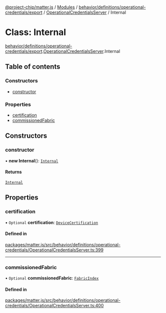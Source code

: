 [@project-chip/matter.js](../README.md) / [Modules](../modules.md) / [behavior/definitions/operational-credentials/export](../modules/behavior_definitions_operational_credentials_export.md) / [OperationalCredentialsServer](../modules/behavior_definitions_operational_credentials_export.OperationalCredentialsServer.md) / Internal

# Class: Internal

[behavior/definitions/operational-credentials/export](../modules/behavior_definitions_operational_credentials_export.md).[OperationalCredentialsServer](../modules/behavior_definitions_operational_credentials_export.OperationalCredentialsServer.md).Internal

## Table of contents

### Constructors

- [constructor](behavior_definitions_operational_credentials_export.OperationalCredentialsServer.Internal.md#constructor)

### Properties

- [certification](behavior_definitions_operational_credentials_export.OperationalCredentialsServer.Internal.md#certification)
- [commissionedFabric](behavior_definitions_operational_credentials_export.OperationalCredentialsServer.Internal.md#commissionedfabric)

## Constructors

### constructor

• **new Internal**(): [`Internal`](behavior_definitions_operational_credentials_export.OperationalCredentialsServer.Internal.md)

#### Returns

[`Internal`](behavior_definitions_operational_credentials_export.OperationalCredentialsServer.Internal.md)

## Properties

### certification

• `Optional` **certification**: [`DeviceCertification`](export._internal_.DeviceCertification-1.md)

#### Defined in

[packages/matter.js/src/behavior/definitions/operational-credentials/OperationalCredentialsServer.ts:399](https://github.com/project-chip/matter.js/blob/3adaded6/packages/matter.js/src/behavior/definitions/operational-credentials/OperationalCredentialsServer.ts#L399)

___

### commissionedFabric

• `Optional` **commissionedFabric**: [`FabricIndex`](../modules/datatype_export.md#fabricindex)

#### Defined in

[packages/matter.js/src/behavior/definitions/operational-credentials/OperationalCredentialsServer.ts:400](https://github.com/project-chip/matter.js/blob/3adaded6/packages/matter.js/src/behavior/definitions/operational-credentials/OperationalCredentialsServer.ts#L400)
